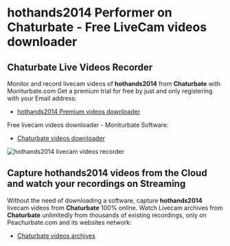 # hothands2014 Performer on Chaturbate - Free LiveCam videos downloader

## Chaturbate Live Videos Recorder

Monitor and record livecam videos of **hothands2014** from **Chaturbate** with Moniturbate.com
Get a premium trial for free by just and only registering with your Email address:
* [hothands2014 Premium videos downloader](https://moniturbate.com/request-demo-licence-key.html)

Free livecam videos downloader - Moniturbate Software:
* [Chaturbate videos downloader](https://moniturbate.com/moniturbate-download-software.html)

![hothands2014 livecam videos recorder](https://peachurnet.com/templates/moniturbate-software.png)


## Capture hothands2014 videos from the Cloud and watch your recordings on Streaming

Without the need of downloading a software, capture **hothands2014** livecam videos from **Chaturbate** 100% online.
Watch Livecam archives from **Chaturbate** unlimitedly from thousands of existing recordings, only on Peachurbate.com and its websites network:
* [Chaturbate videos archives](https://peachurnet.com/)